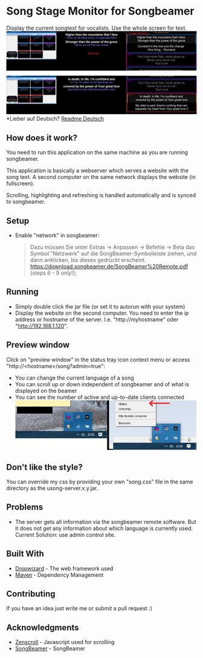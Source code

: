 # Song Stage Monitor for Songbeamer

Display the current songtext for vocalists. Use the whole screen for text.
![Alt text](/screenshot.png?raw=true "Screenshots")
*Lieber auf Deutsch? [Readme Deutsch](README.md)

## How does it work?

You need to run this application on the same machine as you are running songbeamer. 

This application is basically a webserver which serves a website with the song text. 
A second computer on the same network displays the website (in fullscreen).

Scrolling, highlighting and refreshing is handled automatically and is synced to songbeamer.

## Setup
* Enable "network" in songbeamer: 
    > Dazu müssen Sie unter Extras -> Anpassen -> Befehle -> Beta das Symbol "Netzwerk" auf die SongBeamer-Symbolleiste ziehen, und dann anklicken, bis dieses gedrückt erscheint.
    > https://download.songbeamer.de/SongBeamer%20Remote.pdf (steps 6 - 9 only!);

## Running
* Simply double click the jar file (or set it to autorun with your system)
* Display the website on the second computer. 
You need to enter the ip address or hostname of the server. I.e. "http://myhostname" oder "http://192.168.1.120".

## Preview window
Click on "preview window" in the status tray icon context menu or access "http://&lt;hostname&gt;/song?admin=true": 
* You can change the current language of a song
* You can scroll up or down independent of songbeamer and of what is displayed on the beamer
* You can see the number of active and up-to-date clients connected
![Alt text](/system-tray-status-icon-example.png?raw=true "System Tray Status Symbol")

## Don't like the style?
You can override my css by providing your own "song.css" file in the same directory as the usong-server.x.y.jar.

## Problems
* The server gets all information via the songbeamer remote software. But it does not get any information about which 
language is currently used. 
Current Solution: use admin control site.

## Built With
* [Dropwizard](http://www.dropwizard.io/1.0.2/docs/) - The web framework used
* [Maven](https://maven.apache.org/) - Dependency Management

## Contributing
If you have an idea just write me or submit a pull request :)

## Acknowledgments
* [Zenscroll](https://github.com/zengabor/zenscroll) - Javascript used for scrolling
* [SongBeamer](https://songbeamer.de/) - SongBeamer